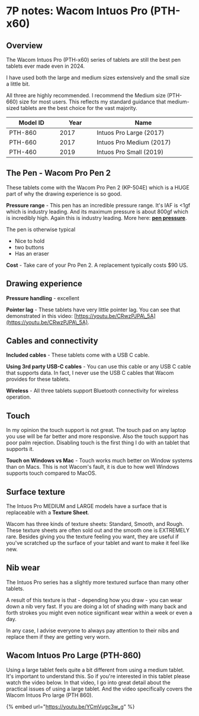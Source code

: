 # 7P notes: Wacom Intuos Pro (PTH-x60)

## Overview

The Wacom Intuos Pro (PTH-x60) series of tablets are still the best pen tablets ever made even in 2024.

I have used both the large and medium sizes extensively and the small size a little bit.

All three are highly recommended. I recommend the Medium size (PTH-660) size for most users. This reflects my standard guidance that medium-sized tablets are the best choice for the vast majority.



<table><thead><tr><th width="131">Model ID</th><th width="90.39344262295083">Year</th><th width="279">Name</th></tr></thead><tbody><tr><td>PTH-860</td><td>2017</td><td>Intuos Pro Large (2017)</td></tr><tr><td>PTH-660</td><td>2017</td><td>Intuos Pro Medium (2017)</td></tr><tr><td>PTH-460</td><td>2019</td><td>Intuos Pro Small (2019)</td></tr></tbody></table>

## The Pen - Wacom Pro Pen 2

These tablets come with the Wacom Pro Pen 2 (KP-504E) which is a HUGE part of why the drawing experience is so good.&#x20;

**Pressure range** - This pen has an incredible pressure range. It's IAF is <1gf which is industry leading. And its maximum pressure is about 800gf which is incredibly high. Again this is industry leading. More here: [**pen pressure**](../../../guides/core-features/pen-pressure.md).

The pen is otherwise typical

* Nice to hold
* two buttons
* Has an eraser

**Cost** - Take care of your Pro Pen 2. A replacement typically costs $90 US. &#x20;

## **Drawing experience**

**Pressure handling** - excellent&#x20;

**Pointer lag** - These tablets have very little pointer lag. You can see that demonstrated in this video: [https://youtu.be/CRwzPJPA\_5A](https://youtu.be/CRwzPJPA\_5A).

## Cables and connectivity

**Included cables** - These tablets come with a USB C cable.&#x20;

**Using 3rd party USB-C cables** -  You can use this cable or any USB C cable that supports data. In fact, I never use the USB C cables that Wacom provides for these tablets.

**Wireless** - All three tablets support Bluetooth connectivity for wireless operation.&#x20;

## Touch

In my opinion the touch support is not great. The touch pad on any laptop you use will be far better and more responsive. Also the touch support has poor palm rejection. Disabling touch is the first thing I do with an tablet that supports it.

**Touch on Windows vs Mac** - Touch works much better on Window systems than on Macs. This is not Wacom's fault, it is due to how well Windows supports touch compared to MacOS.

## Surface texture

The Intuos Pro MEDIUM and LARGE models have a surface that is replaceable with a **Texture Sheet**.

Wacom has three kinds of texture sheets: Standard, Smooth, and Rough. These texture sheets are often sold out and the smooth one is EXTREMELY rare. Besides giving you the texture feeling you want, they are useful if you've scratched up the surface of your tablet and want to make it feel like new.

## Nib wear <a href="#nib-wear" id="nib-wear"></a>

The Intuos Pro series has a slightly more textured surface than many other tablets.

A result of this texture is that - depending how you draw - you can wear down a nib very fast. If you are doing a lot of shading with many back and forth strokes you might even notice significant wear within a week or even a day.

In any case, I advise everyone to always pay attention to their nibs and replace them if they are getting very worn.

## Wacom Intuos Pro Large (PTH-860)

Using a large tablet feels quite a bit different from using a medium tablet. It's important to understand this. So if you're interested in this tablet please watch the video below. In that video, I go into great detail about the practical issues of using a large tablet. And the video specifically covers the Wacom Intuos Pro large (PTH 860).

{% embed url="https://youtu.be/YCmVugc3w_g" %}
